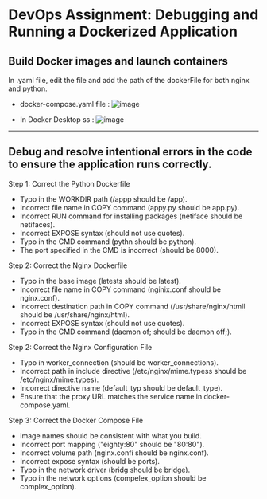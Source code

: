 # DevOps Assignment: Debugging and Running a Dockerized Application
## Build Docker images and launch containers
In .yaml file, edit the file and add the path of the dockerFile for both nginx and python.
- docker-compose.yaml file :
![image](https://github.com/user-attachments/assets/464b26fd-e98b-47f2-9ef0-768130e60b17)

- In Docker Desktop ss :
![image](https://github.com/user-attachments/assets/2f60a235-21a4-4e90-8a6f-08b938dc9c1c)
***********

## Debug and resolve intentional errors in the code to ensure the application runs correctly.
Step 1: Correct the Python Dockerfile
- Typo in the WORKDIR path (/appp should be /app).
- Incorrect file name in COPY command (appy.py should be app.py).
- Incorrect RUN command for installing packages (netiface should be netifaces).
- Incorrect EXPOSE syntax (should not use quotes).
- Typo in the CMD command (pythn should be python).
- The port specified in the CMD is incorrect (should be 8000).

Step 2: Correct the Nginx Dockerfile
- Typo in the base image (latests should be latest).
- Incorrect file name in COPY command (nginix.conf should be nginx.conf).
- Incorrect destination path in COPY command (/usr/share/nginx/htmll should be /usr/share/nginx/html).
- Incorrect EXPOSE syntax (should not use quotes).
- Typo in the CMD command (daemon of; should be daemon off;).

Step 2: Correct the Nginx Configuration File
- Typo in worker_connection (should be worker_connections).
- Incorrect path in include directive (/etc/nginx/mime.typess should be /etc/nginx/mime.types).
- Incorrect directive name (default_typ should be default_type).
- Ensure that the proxy URL matches the service name in docker-compose.yaml.

Step 3: Correct the Docker Compose File
- image names should be consistent with what you build.
- Incorrect port mapping ("eighty:80" should be "80:80").
- Incorrect volume path (nginx.confi should be nginx.conf).
- Incorrect expose syntax (should be ports).
- Typo in the network driver (bridg should be bridge).
- Typo in the network options (compelex_option should be complex_option).

